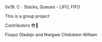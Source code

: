 0x19. C - Stacks, Queues - LIFO, FIFO

This is a group project 

Contributors 😎💪

Fisayo Oladejo and Nwigwe Chidubem William
